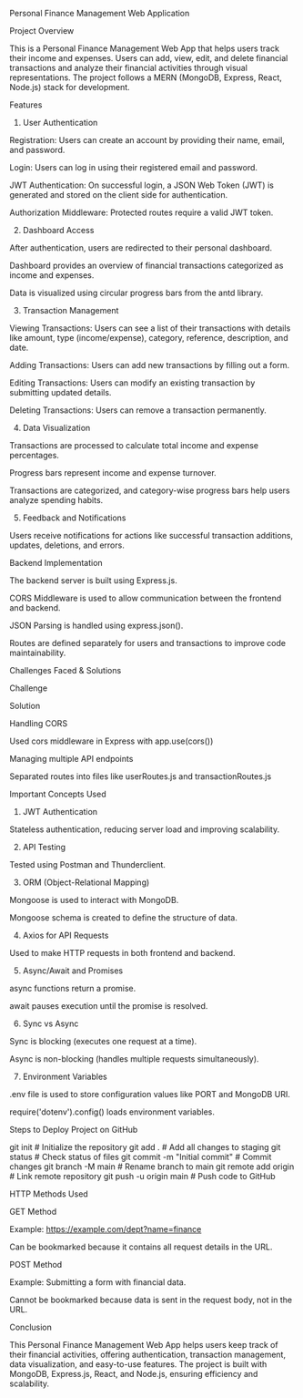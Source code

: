 Personal Finance Management Web Application

Project Overview

This is a Personal Finance Management Web App that helps users track their income and expenses. Users can add, view, edit, and delete financial transactions and analyze their financial activities through visual representations. The project follows a MERN (MongoDB, Express, React, Node.js) stack for development.

Features

1. User Authentication

Registration: Users can create an account by providing their name, email, and password.

Login: Users can log in using their registered email and password.

JWT Authentication: On successful login, a JSON Web Token (JWT) is generated and stored on the client side for authentication.

Authorization Middleware: Protected routes require a valid JWT token.

2. Dashboard Access

After authentication, users are redirected to their personal dashboard.

Dashboard provides an overview of financial transactions categorized as income and expenses.

Data is visualized using circular progress bars from the antd library.

3. Transaction Management

Viewing Transactions: Users can see a list of their transactions with details like amount, type (income/expense), category, reference, description, and date.

Adding Transactions: Users can add new transactions by filling out a form.

Editing Transactions: Users can modify an existing transaction by submitting updated details.

Deleting Transactions: Users can remove a transaction permanently.

4. Data Visualization

Transactions are processed to calculate total income and expense percentages.

Progress bars represent income and expense turnover.

Transactions are categorized, and category-wise progress bars help users analyze spending habits.

5. Feedback and Notifications

Users receive notifications for actions like successful transaction additions, updates, deletions, and errors.

Backend Implementation

The backend server is built using Express.js.

CORS Middleware is used to allow communication between the frontend and backend.

JSON Parsing is handled using express.json().

Routes are defined separately for users and transactions to improve code maintainability.

Challenges Faced & Solutions

Challenge

Solution

Handling CORS

Used cors middleware in Express with app.use(cors())

Managing multiple API endpoints

Separated routes into files like userRoutes.js and transactionRoutes.js

Important Concepts Used

1. JWT Authentication

Stateless authentication, reducing server load and improving scalability.

2. API Testing

Tested using Postman and Thunderclient.

3. ORM (Object-Relational Mapping)

Mongoose is used to interact with MongoDB.

Mongoose schema is created to define the structure of data.

4. Axios for API Requests

Used to make HTTP requests in both frontend and backend.

5. Async/Await and Promises

async functions return a promise.

await pauses execution until the promise is resolved.

6. Sync vs Async

Sync is blocking (executes one request at a time).

Async is non-blocking (handles multiple requests simultaneously).

7. Environment Variables

.env file is used to store configuration values like PORT and MongoDB URI.

require('dotenv').config() loads environment variables.

Steps to Deploy Project on GitHub

git init   # Initialize the repository
git add .  # Add all changes to staging
git status  # Check status of files
git commit -m "Initial commit"  # Commit changes
git branch -M main  # Rename branch to main
git remote add origin <repository-url>  # Link remote repository
git push -u origin main  # Push code to GitHub

HTTP Methods Used

GET Method

Example: https://example.com/dept?name=finance

Can be bookmarked because it contains all request details in the URL.

POST Method

Example: Submitting a form with financial data.

Cannot be bookmarked because data is sent in the request body, not in the URL.

Conclusion

This Personal Finance Management Web App helps users keep track of their financial activities, offering authentication, transaction management, data visualization, and easy-to-use features. The project is built with MongoDB, Express.js, React, and Node.js, ensuring efficiency and scalability.
